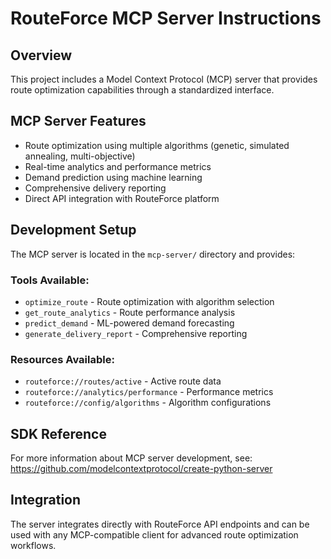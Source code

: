# RouteForce MCP Server Instructions

## Overview
This project includes a Model Context Protocol (MCP) server that provides route optimization capabilities through a standardized interface.

## MCP Server Features
- Route optimization using multiple algorithms (genetic, simulated annealing, multi-objective)
- Real-time analytics and performance metrics
- Demand prediction using machine learning
- Comprehensive delivery reporting
- Direct API integration with RouteForce platform

## Development Setup
The MCP server is located in the `mcp-server/` directory and provides:

### Tools Available:
- `optimize_route` - Route optimization with algorithm selection
- `get_route_analytics` - Route performance analysis  
- `predict_demand` - ML-powered demand forecasting
- `generate_delivery_report` - Comprehensive reporting

### Resources Available:
- `routeforce://routes/active` - Active route data
- `routeforce://analytics/performance` - Performance metrics
- `routeforce://config/algorithms` - Algorithm configurations

## SDK Reference
For more information about MCP server development, see: https://github.com/modelcontextprotocol/create-python-server

## Integration
The server integrates directly with RouteForce API endpoints and can be used with any MCP-compatible client for advanced route optimization workflows.
